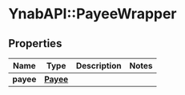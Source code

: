 # YnabAPI::PayeeWrapper

## Properties
Name | Type | Description | Notes
------------ | ------------- | ------------- | -------------
**payee** | [**Payee**](Payee.md) |  | 


